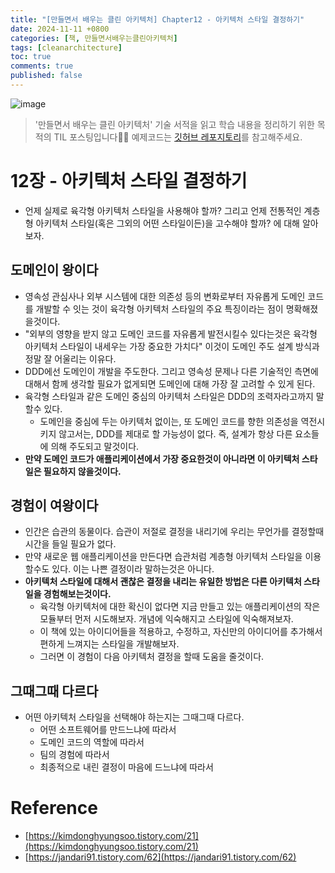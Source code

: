 ```yaml
---
title: "[만들면서 배우는 클린 아키텍처] Chapter12 - 아키텍처 스타일 결정하기"
date: 2024-11-11 +0800
categories: [책, 만들면서배우는클린아키텍처]
tags: [cleanarchitecture]
toc: true
comments: true
published: false
---
```


![image](https://github.com/user-attachments/assets/9bbf9f82-5d2b-4b68-88c0-9926dfee5c3c)

> '만들면서 배우는 클린 아키텍처' 기술 서적을 읽고 학습 내용을 정리하기 위한 목적의 TIL 포스팅입니다🙆‍♂️ 예제코드는 [깃허브 레포지토리](https://github.com/wikibook/clean-architecture)를 참고해주세요.

# 12장 - 아키텍처 스타일 결정하기
- 언제 실제로 육각형 아키텍처 스타일을 사용해야 할까? 그리고 언제 전통적인 계층형 아키텍처 스타일(혹은 그외의 어떤 스타일이든)을 고수해야 할까? 에 대해 알아보자.

## 도메인이 왕이다
- 영속성 관심사나 외부 시스템에 대한 의존성 등의 변화로부터 자유롭게 도메인 코드를 개발할 수 잇는 것이 육각형 아키텍처 스타일의 주요 특징이라는 점이 명확해졌을것이다.
- "외부의 영향을 받지 않고 도메인 코드를 자유롭게 발전시킬수 있다는것은 육각형 아키텍처 스타일이 내세우는 가장 중요한 가치다" 이것이 도메인 주도 설계 방식과 정말 잘 어울리는 이유다.
- DDD에선 도메인이 개발을 주도한다. 그리고 영속성 문제나 다른 기술적인 측면에 대해서 함께 생각할 필요가 없게되면 도메인에 대해 가장 잘 고려할 수 있게 된다.
- 육각형 스타일과 같은 도메인 중심의 아키텍처 스타일은 DDD의 조력자라고까지 말할수 있다.
  - 도메인을 중심에 두는 아키텍처 없이는, 또 도메인 코드를 향한 의존성을 역전시키지 않고서는, DDD를 제대로 할 가능성이 없다. 즉, 설계가 항상 다른 요소들에 의해 주도되고 말것이다.
- **만약 도메인 코드가 애플리케이션에서 가장 중요한것이 아니라면 이 아키텍처 스타일은 필요하지 않을것이다.**

## 경험이 여왕이다
- 인간은 습관의 동물이다. 습관이 저절로 결정을 내리기에 우리는 무언가를 결정할때 시간을 들일 필요가 없다.
- 만약 새로운 웹 애플리케이션을 만든다면 습관처럼 계층형 아키텍처 스타일을 이용할수도 있다. 이는 나쁜 결정이라 말하는것은 아니다.
- **아키텍처 스타일에 대해서 괜찮은 결정을 내리는 유일한 방법은 다른 아키텍처 스타일을 경험해보는것이다.**
  - 육각형 아키텍처에 대한 확신이 없다면 지금 만들고 있는 애플리케이션의 작은 모듈부터 먼저 시도해보자. 개념에 익숙해지고 스타일에 익숙해져보자.
  - 이 책에 있는 아이디어들을 적용하고, 수정하고, 자신만의 아이디어를 추가해서 편하게 느껴지는 스타일을 개발해보자.
  - 그러면 이 경험이 다음 아키텍처 결정을 할때 도움을 줄것이다.

## 그때그때 다르다
- 어떤 아키텍처 스타일을 선택해야 하는지는 그때그때 다르다.
  - 어떤 소프트웨어를 만드느냐에 따라서
  - 도메인 코드의 역할에 따라서
  - 팀의 경험에 따라서
  - 최종적으로 내린 결정이 마음에 드느냐에 따라서

# Reference
- [https://kimdonghyungsoo.tistory.com/21](https://kimdonghyungsoo.tistory.com/21)
- [https://jandari91.tistory.com/62](https://jandari91.tistory.com/62)